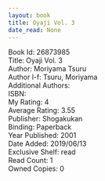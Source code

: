 ```yaml
---
layout: book
title: Oyaji Vol. 3
date_read: None
---
```


Book Id: 26873985<br />
Title: Oyaji Vol. 3<br />
Author: Moriyama Tsuru<br />
Author l-f: Tsuru, Moriyama<br />
Additional Authors: <br />
ISBN: <br />
My Rating: 4<br />
Average Rating: 3.55<br />
Publisher: Shogakukan<br />
Binding: Paperback<br />
Year Published: 2001<br />
Date Added: 2019/06/13<br />
Exclusive Shelf: read<br />
Read Count: 1<br />
Owned Copies: 0<br />

